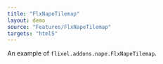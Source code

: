```yaml
---
title: "FlxNapeTilemap"
layout: demo
source: "Features/FlxNapeTilemap"
targets: "html5"
---
```


An example of `flixel.addons.nape.FlxNapeTilemap`.
